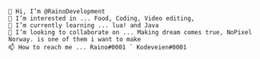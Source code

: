 

    👋 Hi, I’m @RainoDevelopment
    👀 I’m interested in ... Food, Coding, Video editing, 
    🌱 I’m currently learning ... lua! and Java
    💞️ I’m looking to collaborate on ... Making dream comes true, NoPixel Norway. is one of them i want to make
    📫 How to reach me ... Raino#0001 ` Kodeveien#0001
